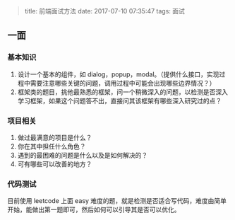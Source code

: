 >title: 前端面试方法
>date: 2017-07-10 07:35:47
>tags: 面试

## 一面
### 基本知识
1. 设计一个基本的组件，如 dialog，popup，modal。（提供什么接口，实现过程中需要注意哪些关键的问题，调用过程中可能会出现哪些边界情况？）
2. 框架类的题目，挑他最熟悉的框架，问一个稍微深入的问题，以检测是否深入学习框架，如果这个问题答不出，直接问其该框架有哪些深入研究过的点？

### 项目相关
1. 做过最满意的项目是什么？
2. 你在其中担任什么角色？
3. 遇到的最困难的问题是什么以及是如何解决的？
4. 可有哪些可以改善的地方？

### 代码测试
目前使用 leetcode 上面 easy 难度的题，就是检测是否适合写代码，难度由简单开始，能做出第一题即可，然后如何可以引导其是否可以优化。
